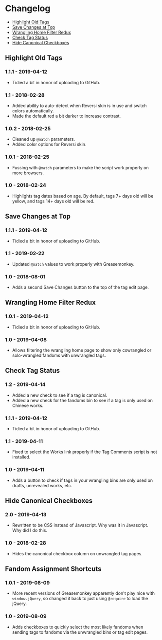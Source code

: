 # Changelog

- [Highlight Old Tags](#highlight-old-tags)
- [Save Changes at Top](#save-changes-at-top)
- [Wrangling Home Filter Redux](#wrangling-home-filter-redux)
- [Check Tag Status](#check-tag-status)
- [Hide Canonical Checkboxes](#hide-canonical-checkboxes)

## Highlight Old Tags

### 1.1.1 - 2019-04-12

- Tidied a bit in honor of uploading to GitHub.

### 1.1 - 2018-02-28

- Added ability to auto-detect when Reversi skin is in use and switch colors automatically.
- Made the default red a bit darker to increase contrast.

### 1.0.2 - 2018-02-25

- Cleaned up `@match` parameters.
- Added color options for Reversi skin.

### 1.0.1 - 2018-02-25

- Fussing with `@match` parameters to make the script work properly on more browsers.

### 1.0 - 2018-02-24

- Highlights tag dates based on age. By default, tags 7+ days old will be yellow, and tags 14+ days old will be red.

## Save Changes at Top

### 1.1.1 - 2019-04-12

- Tidied a bit in honor of uploading to GitHub.

### 1.1 - 2019-02-22

- Updated `@match` values to work properly with Greasemonkey.

### 1.0 - 2018-08-01

- Adds a second Save Changes button to the top of the tag edit page.

## Wrangling Home Filter Redux

### 1.0.1 - 2019-04-12

- Tidied a bit in honor of uploading to GitHub.

### 1.0 - 2019-04-08

- Allows filtering the wrangling home page to show only cowrangled or solo-wrangled fandoms with unwrangled tags.

## Check Tag Status

### 1.2 - 2019-04-14

- Added a new check to see if a tag is canonical.
- Added a new check for the fandoms bin to see if a tag is only used on Chinese works.

### 1.1.1 - 2019-04-12

- Tidied a bit in honor of uploading to GitHub.

### 1.1 - 2019-04-11

- Fixed to select the Works link properly if the Tag Comments script is not installed.

### 1.0 - 2019-04-11

- Adds a button to check if tags in your wrangling bins are only used on drafts, unrevealed works, etc.

## Hide Canonical Checkboxes

### 2.0 - 2019-04-13

- Rewritten to be CSS instead of Javascript. Why was it in Javascript. Why did I do this.

### 1.0 - 2018-02-28

- Hides the canonical checkbox column on unwrangled tag pages.

## Fandom Assignment Shortcuts

### 1.0.1 - 2019-08-09

- More recent versions of Greasemonkey apparently don't play nice with `window.jQuery`, so changed it back to just using `@require` to load the jQuery.

### 1.0 - 2019-08-09

- Adds checkboxes to quickly select the most likely fandoms when sending tags to fandoms via the unwrangled bins or tag edit pages.
